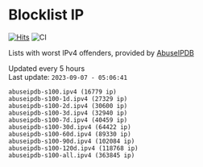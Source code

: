 # Blocklist IP

[![Hits](https://hits.seeyoufarm.com/api/count/incr/badge.svg?url=https%3A%2F%2Fgithub.com%2Fborestad%2Fblocklist-ip%2F&count_bg=%2379C83D&title_bg=%23555555&icon=&icon_color=%23E7E7E7&title=hits&edge_flat=false)](https://hits.seeyoufarm.com)  ![CI](https://img.shields.io/github/workflow/status/borestad/blocklist-ip/CI?style=flat-square)

Lists with worst IPv4 offenders, provided by [AbuseIPDB](https://www.abuseipdb.com/)

<!-- FOOTER-PLACEHOLDER -->
Updated every 5 hours<br>
Last update: `2023-09-07 - 05:06:41`
```
abuseipdb-s100.ipv4 (16779 ip)
abuseipdb-s100-1d.ipv4 (27329 ip)
abuseipdb-s100-2d.ipv4 (30600 ip)
abuseipdb-s100-3d.ipv4 (32940 ip)
abuseipdb-s100-7d.ipv4 (40459 ip)
abuseipdb-s100-30d.ipv4 (64422 ip)
abuseipdb-s100-60d.ipv4 (89330 ip)
abuseipdb-s100-90d.ipv4 (102084 ip)
abuseipdb-s100-120d.ipv4 (118768 ip)
abuseipdb-s100-all.ipv4 (363845 ip)
```
